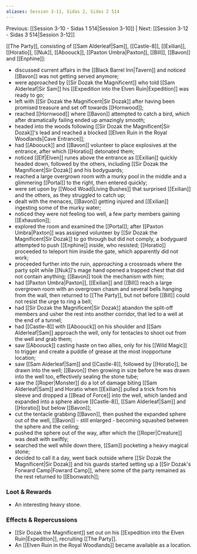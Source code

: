 ```yaml
---
aliases: Session 3-11, Sidas 2, Sidas 2 514
---
```

Previous: [[Session 3-10 - Sidas 1 514|Session 3-10]] | Next: [[Session 3-12 - Sidas 3 514|Session 3-12]]

[[The Party]], consisting of [[Sam Alderleaf|Sam]], [[Castle-8]], [[Exilian]], [[Horatio]], [[Nuk]], [[Aboouck]], [[Paxton Umbra|Paxton]], [[Bill]], [[Bavon]] and [[Enphine]]:
- discussed current affairs in the [[Black Barrel Inn|Tavern]] and noticed [[Bavon]] was not getting served anymore;
- were approached by [[Sir Dozak the Magnificent]] who told [[Sam Alderleaf|Sir Sam]] his [[Expedition into the Elven Ruin|Expedition]] was ready to go;
- left with [[Sir Dozak the Magnificent|Sir Dozak]] after having been promised treasure and set off towards [[Hornwood]];
- reached [[Hornwood]] where [[Bavon]] attempted to catch a bird, which after dramatically failing ended up amazingly smooth;
- headed into the woods following [[Sir Dozak the Magnificent|Sir Dozak]]'s lead and reached a blocked [[Elven Ruin in the Royal Woodlands|Cave Entrance]];
- had [[Aboouck]] and [[Bavon]] volunteer to place explosives at the entrance, after which [[Horatio]] detonated them;
- noticed [[Elf|Elven]] runes above the entrance as [[Exilian]] quickly headed down, followed by the others, including [[Sir Dozak the Magnificent|Sir Dozak]] and his bodyguards;
- reached a large overgrown room with a murky pool in the middle and a glimmering [[Portal]] to the right, then entered quickly;
- were set upon by [[Wood Woad|Living Bushes]] that surprised [[Exilian]] and the others, as they struggled to catch up;
- dealt with the menaces, [[Bavon]] getting injured and [[Exilian]] ingesting some of the murky water;
- noticed they were not feeling too well, a few party members gaining [[Exhaustion]];
- explored the room and examined the [[Portal]]; after [[Paxton Umbra|Paxton]] was assigned volunteer by [[Sir Dozak the Magnificent|Sir Dozak]] to go through but did not comply, a bodyguard attempted to push [[Enphine]] inside, who resisted; [[Horatio]] proceeded to teleport him inside the gate, which apparently did not work;
- proceeded further into the ruin, approaching a crossroads where the party split while [[Nuk]]'s mage hand opened a trapped chest that did not contain anything; [[Bavon]] took the mechanism with him;
- had [[Paxton Umbra|Paxton]], [[Exilian]] and [[Bill]] reach a large overgrown room with an overgrown chasm and several bells hanging from the wall, then returned to [[The Party]], but not before [[Bill]] could not resist the urge to ring a bell;
- had [[Sir Dozak the Magnificent|Sir Dozak]] abandon the split-off members and usher the rest into another corridor, that led to a well at the end of a tunnel;
- had [[Castle-8]] with [[Aboouck]] on his shoulder and [[Sam Alderleaf|Sam]] approach the well, only for tentacles to shoot out from the well and grab them;
- saw [[Aboouck]] casting haste on two allies, only for his [[Wild Magic]] to trigger and create a puddle of grease at the most inopportune location;
- saw [[Sam Alderleaf|Sam]] and [[Castle-8]], followed by [[Horatio]], be drawn into the well; [[Bavon]] then growing in size before he was drawn into the well too, effectively sealing the stone tube;
- saw the [[Roper|Monster]] do a lot of damage biting [[Sam Alderleaf|Sam]] and Horatio when [[Exilian]] pulled a trick from his sleeve and dropped a [[Bead of Force]] into the well, which landed and expanded into a sphere above [[Castle-8]], [[Sam Alderleaf|Sam]] and [[Horatio]] but below [[Bavon]];
- cut the tentacle grabbing [[Bavon]], then pushed the expanded sphere out of the well, [[Bavon]] - still enlarged - becoming squashed between the sphere and the ceiling;
- pushed the sphere out of the way, after which the [[Roper|Creature]] was dealt with swiftly;
- searched the well while down there, [[Sam]] pocketing a heavy magical stone;
- decided to call it a day, went back outside where [[Sir Dozak the Magnificent|Sir Dozak]] and his guards started setting up a [[Sir Dozak's Forward Camp|Fowrard Camp]], where some of the party remained as the rest returned to [[Ebonwatch]];

### Loot & Rewards
- An interesting heavy stone.

### Effects & Repercussions
- [[Sir Dozak the Magnificent]] set out on his [[Expedition into the Elven Ruin|Expedition]], recruiting [[The Party]].
- An [[Elven Ruin in the Royal Woodlands]] became available as a location.